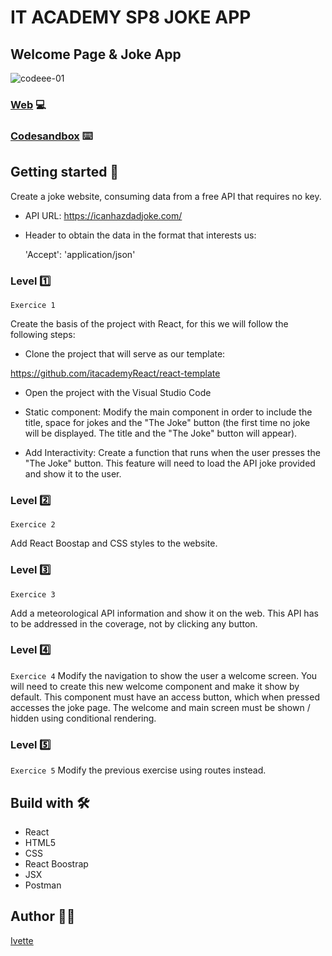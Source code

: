 # IT ACADEMY SP8 JOKE APP

## Welcome Page & Joke App
![codeee-01](https://user-images.githubusercontent.com/48102806/111801907-b158eb80-88cd-11eb-8b53-080b0a455881.png)

### [Web]() 💻
### [Codesandbox](https://codesandbox.io/s/joke-app-react-js-13qoe) ⌨️

## Getting started 🚀

Create a joke website, consuming data from a free API that requires no key. 

-   API URL:
        https://icanhazdadjoke.com/
        
-    Header to obtain the data in the format that interests us:

        'Accept': 'application/json'

### Level :one: 

```Exercice 1```

Create the basis of the project with React, for this we will follow the following steps:

- Clone the project that will serve as our template:

https://github.com/itacademyReact/react-template

- Open the project with the Visual Studio Code

- Static component: Modify the main component in order to include the title, space for jokes and the "The Joke" button (the first time no joke will be displayed. The title and the "The Joke" button will appear).

- Add Interactivity: Create a function that runs when the user presses the "The Joke" button. This feature will need to load the API joke provided and show it to the user.

### Level :two:
```Exercice 2```

Add React Boostap and CSS styles to the website.

### Level :three:
```Exercice 3```

Add a meteorological API information and show it on the web. This API has to be addressed in the coverage, not by clicking any button.

### Level :four:
```Exercice 4```
Modify the navigation to show the user a welcome screen. You will need to create this new welcome component and make it show by default. This component must have an access button, which when pressed accesses the joke page.
The welcome and main screen must be shown / hidden using conditional rendering.

### Level :five:
```Exercice 5```
Modify the previous exercise using routes instead.

## Build with 🛠️
* React
* HTML5
* CSS
* React Boostrap 
* JSX
* Postman

## Author :raising_hand_woman:
[Ivette](https://github.com/xxivetteexx)


